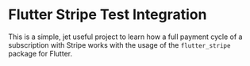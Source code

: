 # Flutter Stripe Test Integration
This is a simple, jet useful project to learn how a full payment cycle of a subscription with Stripe works with the usage of the `flutter_stripe` package for Flutter.
